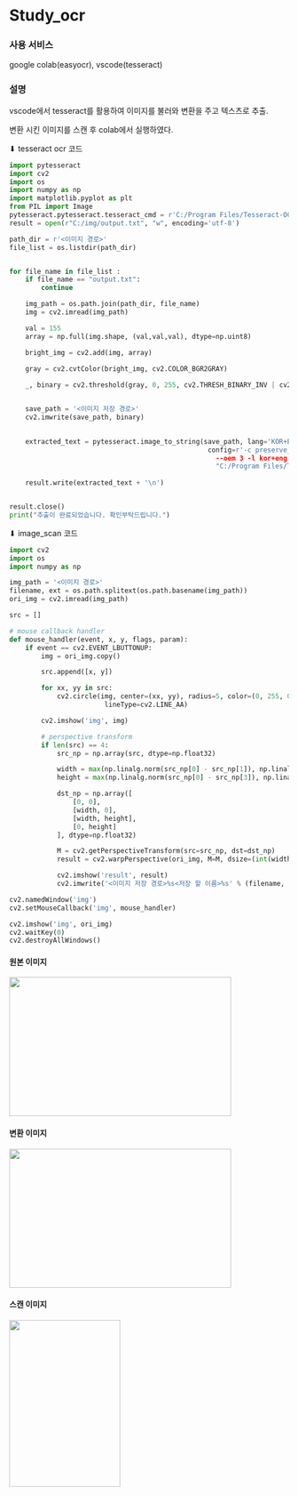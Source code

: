 # Study_ocr
### 사용 서비스

google colab(easyocr), vscode(tesseract)

### 설명 

vscode에서 tesseract를 활용하여 이미지를 불러와 변환을 주고 텍스츠로 추출.

변환 시킨 이미지를 스캔 후 colab에서 실행하였다.

⬇ tesseract ocr 코드
``` python
import pytesseract
import cv2
import os
import numpy as np
import matplotlib.pyplot as plt
from PIL import Image
pytesseract.pytesseract.tesseract_cmd = r'C:/Program Files/Tesseract-OCR/tesseract.exe'
result = open(r"C:/img/output.txt", "w", encoding='utf-8')

path_dir = r'<이미지 경로>'
file_list = os.listdir(path_dir)


for file_name in file_list :
    if file_name == "output.txt":
        continue

    img_path = os.path.join(path_dir, file_name)
    img = cv2.imread(img_path)

    val = 155
    array = np.full(img.shape, (val,val,val), dtype=np.uint8)

    bright_img = cv2.add(img, array)

    gray = cv2.cvtColor(bright_img, cv2.COLOR_BGR2GRAY)
    
    _, binary = cv2.threshold(gray, 0, 255, cv2.THRESH_BINARY_INV | cv2.THRESH_OTSU)


    save_path = '<이미지 저장 경로>'
    cv2.imwrite(save_path, binary)
 

    extracted_text = pytesseract.image_to_string(save_path, lang='KOR+ENG', 
                                                  config=r'-c preserve_interword_spaces=1 --psm 3
                                                    --oem 3 -l kor+eng --tessdata-dir
                                                    "C:/Program Files/Tesseract-OCR/tessdata"')
    
    result.write(extracted_text + '\n')


result.close()
print("추출이 완료되었습니다. 확인부탁드립니다.")
```

⬇ image_scan 코드
``` python
import cv2
import os
import numpy as np

img_path = '<이미지 경로>'
filename, ext = os.path.splitext(os.path.basename(img_path))
ori_img = cv2.imread(img_path)

src = []

# mouse callback handler
def mouse_handler(event, x, y, flags, param):
    if event == cv2.EVENT_LBUTTONUP:
        img = ori_img.copy()

        src.append([x, y])

        for xx, yy in src:
            cv2.circle(img, center=(xx, yy), radius=5, color=(0, 255, 0), thickness=-1,
                        lineType=cv2.LINE_AA)

        cv2.imshow('img', img)

        # perspective transform
        if len(src) == 4:
            src_np = np.array(src, dtype=np.float32)

            width = max(np.linalg.norm(src_np[0] - src_np[1]), np.linalg.norm(src_np[2] - src_np[3]))
            height = max(np.linalg.norm(src_np[0] - src_np[3]), np.linalg.norm(src_np[1] - src_np[2]))

            dst_np = np.array([
                [0, 0],
                [width, 0],
                [width, height],
                [0, height]
            ], dtype=np.float32)

            M = cv2.getPerspectiveTransform(src=src_np, dst=dst_np)
            result = cv2.warpPerspective(ori_img, M=M, dsize=(int(width), int(height)))

            cv2.imshow('result', result)
            cv2.imwrite('<이미지 저장 경로>%s<저장 할 이름>%s' % (filename, ext), result)

cv2.namedWindow('img')
cv2.setMouseCallback('img', mouse_handler)

cv2.imshow('img', ori_img)
cv2.waitKey(0)
cv2.destroyAllWindows()
```

#### 원본 이미지

<img src="https://github.com/jjang-yu/Study_ocr/assets/160578079/155db0e8-dda4-4511-b31c-a5b24e769c72" width="400" height="250"/>

#### 변환 이미지

<img src="https://github.com/jjang-yu/Study_ocr/assets/160578079/08332f46-0b2b-4843-b45d-794949a2f267" width="400" height="250"/>

#### 스캔 이미지

<img src="https://github.com/jjang-yu/Study_ocr/assets/160578079/6b249ecf-d98c-4625-9282-46bd2ac8eb9d" width="200" height="300"/>




